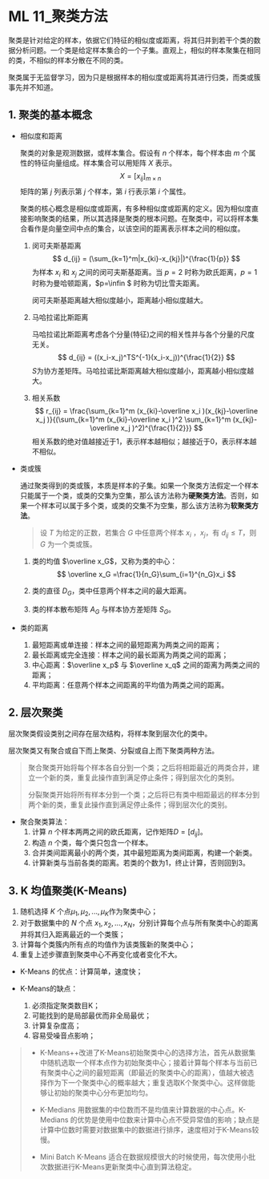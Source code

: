 # ML 11_聚类方法

聚类是针对给定的样本，依据它们特征的相似度或距离，将其归并到若干个类的数据分析问题。一个类是给定样本集合的一个子集。直观上，相似的样本聚集在相同的类，不相似的样本分散在不同的类。

聚类属于无监督学习，因为只是根据样本的相似度或距离将其进行归类，而类或簇事先并不知道。

## 1. 聚类的基本概念

- 相似度和距离

  聚类的对象是观测数据，或样本集合。假设有 $n$ 个样本，每个样本由 $m$ 个属性的特征向量组成。样本集合可以用矩阵 $X$ 表示。
  $$
  X = [x_{ij}]_{m\times n}
  $$
  矩阵的第 $j$ 列表示第 $j$ 个样本，第 $i$ 行表示第 $i$ 个属性。

  聚类的核心概念是相似度或距离，有多种相似度或距离的定义。因为相似度直接影响聚类的结果，所以其选择是聚类的根本问题。在聚类中，可以将样本集合看作是向量空间中点的集合，以该空间的距离表示样本之间的相似度。

  1. 闵可夫斯基距离
     $$
     d_{ij} = (\sum_{k=1}^m|x_{ki}-x_{kj}|)^{\frac{1}{p}}
     $$
     为样本 $x_i$ 和 $x_j$ 之间的闵可夫斯基距离。当 $p=2$ 时称为欧氏距离，$p=1$ 时称为曼哈顿距离，$p=\infin $ 时称为切比雪夫距离。

     闵可夫斯基距离越大相似度越小，距离越小相似度越大。

  2. 马哈拉诺比斯距离

     马哈拉诺比斯距离考虑各个分量(特征)之间的相关性并与各个分量的尺度无关。
     $$
     d_{ij} = ((x_i-x_j)^TS^{-1}(x_i-x_j))^{\frac{1}{2}}
     $$
     $S$​ 为协方差矩阵。马哈拉诺比斯距离越大相似度越小，距离越小相似度越大。

  3. 相关系数
     $$
     r_{ij} = \frac{\sum_{k=1}^m (x_{ki}-\overline x_i )(x_{kj}-\overline x_j )}{(\sum_{k=1}^m (x_{ki}-\overline x_i )^2 \sum_{k=1}^m (x_{kj}-\overline x_j )^2)^{\frac{1}{2}}}
     $$
     相关系数的绝对值越接近于1，表示样本越相似；越接近于0，表示样本越不相似。

- 类或簇

  通过聚类得到的类或簇，本质是样本的子集。如果一个聚类方法假定一个样本只能属于一个类，或类的交集为空集，那么该方法称为**硬聚类方法**。否则，如果一个样本可以属于多个类，或类的交集不为空集，那么该方法称为**软聚类方法**。

  > 设 $T$ 为给定的正数，若集合 $G$ 中任意两个样本 $x_i$ ，$x_j$，有 $d_{ij} \leq T$，则 $G$ 为一个类或簇。

  1. 类的均值 $\overline x_G$，又称为类的中心：
     $$
     \overline x_G  =\frac{1}{n_G}\sum_{i=1}^{n_G}x_i
     $$

  2. 类的直径 $D_G$，类中任意两个样本之间的最大距离。

  3. 类的样本散布矩阵 $A_G$ 与样本协方差矩阵 $S_G$。

- 类的距离

  1. 最短距离或单连接：样本之间的最短距离为两类之间的距离；
  2. 最长距离或完全连接：样本之间的最长距离为两类之间的距离；
  3. 中心距离：$\overline x_p$ 与 $\overline x_q$ 之间的距离为两类之间的距离；
  4. 平均距离：任意两个样本之间距离的平均值为两类之间的距离。

## 2. 层次聚类

层次聚类假设类别之间存在层次结构，将样本聚到层次化的类中。

层次聚类又有聚合或自下而上聚类、分裂或自上而下聚类两种方法。

> 聚合聚类开始将每个样本各自分到一个类；之后将相距最近的两类合并，建立一个新的类，重复此操作直到满足停止条件；得到层次化的类别。
>
> 分裂聚类开始将所有样本分到一个类；之后将已有类中相距最远的样本分到两个新的类，重复此操作直到满足停止条件；得到层次化的类别。

- 聚合聚类算法：
  1. 计算 $n$ 个样本两两之间的欧氏距离，记作矩阵$D=[d_{ij}]$。
  2. 构造 $n$ 个类，每个类只包含一个样本。
  3. 合并类间距离最小的两个类，其中最短距离为类间距离，构建一个新类。
  4. 计算新类与当前各类的距离。若类的个数为1，终止计算，否则回到3。

## 3. K 均值聚类(K-Means)

1. 随机选择 $K$ 个点$\mu_1,\mu_2,...,\mu_K$作为聚类中心；
2. 对于数据集中的 $N$ 个点 $x_1,x_2,...,x_N$，分别计算每个点与所有聚类中心的距离并将其归入距离最近的一个类簇；
3. 计算每个类簇内所有点的均值作为该类簇新的聚类中心；
4. 重复上述步骤直到聚类中心不再变化或者变化不大。

- K-Means 的优点：计算简单，速度快；

- K-Means的缺点：
  1. 必须指定聚类数目K；
  2. 可能找到的是局部最优而非全局最优；
  3. 计算复杂度高；
  4. 容易受噪音点影响；

> - K-Means++改进了K-Means初始聚类中心的选择方法，首先从数据集中随机选取一个样本点作为初始聚类中心；接着计算每个样本与当前已有聚类中心之间的最短距离（即最近的聚类中心的距离），值越大被选择作为下一个聚类中心的概率越大；重复选取K个聚类中心。这样做能够让初始的聚类中心分布更加均匀。
>
> - K-Medians 用数据集的中位数而不是均值来计算数据的中心点。K-Medians 的优势是使用中位数来计算中心点不受异常值的影响；缺点是计算中位数时需要对数据集中的数据进行排序，速度相对于K-Means较慢。
>   
> - Mini Batch K-Means 适合在数据规模很大的时候使用，每次使用小批次数据进行K-Means更新聚类中心直到算法稳定。
